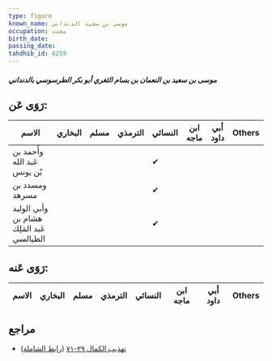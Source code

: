 ```yaml
---
type: figure
known_name: موسى بن سعيد الدنداني
occupation: محدث
birth_date:
passing_date:
tahdhib_id: 6259
---
```

##### موسى بن سعيد بن النعمان بن بسام الثغري أبو بكر الطرسوسي بالدنداني

## رَوَى عَن:
| الاسم                                     | البخاري | مسلم | الترمذي | النسائي | ابن ماجه | أبي داود | Others |
| ----------------------------------------- | ------- | ---- | ------- | ------- | -------- | -------- | ------ |
| وأَحمد بن عَبد الله بْن يونس              |         |      |         | ✔       |          |          |        |
| ومسدد بن مسرهد                            |         |      |         | ✔       |          |          |        |
| وأبي الوليد هشام بن عَبد المَلِك الطيالسي |         |      |         | ✔       |          |          |        |
## رَوَى عَنه:
| الاسم | البخاري | مسلم | الترمذي | النسائي | ابن ماجه | أبي داود | Others |
| ----- | ------- | ---- | ------- | ------- | -------- | -------- | ------ |
## مراجع
- [تهذيب الكمال ٢٩-٧١](obsidian://open?vault=Tahdhib-al-Kamal&file=Figures/٦٢٥٩-موسى%20بن%20سعيد%20بن%20النعمان%20بن%20بسام%20الثغري%20أبو%20بكر%20الطرسوسي%20بالدنداني) ([رابط الشاملة](https://shamela.ws/book/3722/15642))